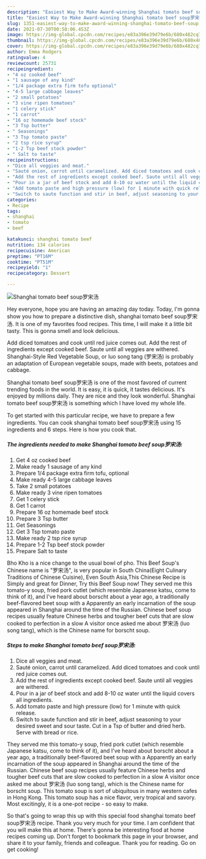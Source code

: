 ```yaml
---
description: "Easiest Way to Make Award-winning Shanghai tomato beef soup罗宋汤"
title: "Easiest Way to Make Award-winning Shanghai tomato beef soup罗宋汤"
slug: 1351-easiest-way-to-make-award-winning-shanghai-tomato-beef-soup
date: 2021-07-30T00:58:06.453Z
image: https://img-global.cpcdn.com/recipes/e83a396e39d79e6b/680x482cq70/shanghai-tomato-beef-soup罗宋汤-recipe-main-photo.jpg
thumbnail: https://img-global.cpcdn.com/recipes/e83a396e39d79e6b/680x482cq70/shanghai-tomato-beef-soup罗宋汤-recipe-main-photo.jpg
cover: https://img-global.cpcdn.com/recipes/e83a396e39d79e6b/680x482cq70/shanghai-tomato-beef-soup罗宋汤-recipe-main-photo.jpg
author: Emma Rodgers
ratingvalue: 4
reviewcount: 25731
recipeingredient:
- "4 oz cooked beef"
- "1 sausage of any kind"
- "1/4 package extra firm tofu optional"
- "4-5 large cabbage leaves"
- "2 small potatoes"
- "3 vine ripen tomatoes"
- "1 celery stick"
- "1 carrot"
- "16 oz homemade beef stock"
- "3 Tsp butter"
- " Seasonings"
- "3 Tsp tomato paste"
- "2 tsp rice syrup"
- "1-2 Tsp beef stock powder"
- " Salt to taste"
recipeinstructions:
- "Dice all veggies and meat."
- "Sauté onion, carrot until caramelized. Add diced tomatoes and cook until red juice comes out."
- "Add the rest of ingredients except cooked beef. Saute until all veggies are withered."
- "Pour in a jar of beef stock and add 8-10 oz water until the liquid covers all ingredients."
- "Add tomato paste and high pressure (low) for 1 minute with quick release."
- "Switch to saute function and stir in beef, adjust seasoning to your desired sweet and sour taste. Cut in a Tsp of butter and dried herb. Serve with bread or rice."
categories:
- Recipe
tags:
- shanghai
- tomato
- beef

katakunci: shanghai tomato beef 
nutrition: 134 calories
recipecuisine: American
preptime: "PT16M"
cooktime: "PT51M"
recipeyield: "1"
recipecategory: Dessert

---
```



![Shanghai tomato beef soup罗宋汤](https://img-global.cpcdn.com/recipes/e83a396e39d79e6b/680x482cq70/shanghai-tomato-beef-soup罗宋汤-recipe-main-photo.jpg)

Hey everyone, hope you are having an amazing day today. Today, I'm gonna show you how to prepare a distinctive dish, shanghai tomato beef soup罗宋汤. It is one of my favorites food recipes. This time, I will make it a little bit tasty. This is gonna smell and look delicious.

Add diced tomatoes and cook until red juice comes out. Add the rest of ingredients except cooked beef. Saute until all veggies are withered. Shanghai-Style Red Vegetable Soup, or luo song tang (罗宋汤) is probably an adaptation of European vegetable soups, made with beets, potatoes and cabbage.

Shanghai tomato beef soup罗宋汤 is one of the most favored of current trending foods in the world. It is easy, it is quick, it tastes delicious. It's enjoyed by millions daily. They are nice and they look wonderful. Shanghai tomato beef soup罗宋汤 is something which I have loved my whole life.


To get started with this particular recipe, we have to prepare a few ingredients. You can cook shanghai tomato beef soup罗宋汤 using 15 ingredients and 6 steps. Here is how you cook that.

<!--inarticleads1-->

##### The ingredients needed to make Shanghai tomato beef soup罗宋汤:

1. Get 4 oz cooked beef
1. Make ready 1 sausage of any kind
1. Prepare 1/4 package extra firm tofu, optional
1. Make ready 4-5 large cabbage leaves
1. Take 2 small potatoes
1. Make ready 3 vine ripen tomatoes
1. Get 1 celery stick
1. Get 1 carrot
1. Prepare 16 oz homemade beef stock
1. Prepare 3 Tsp butter
1. Get  Seasonings
1. Get 3 Tsp tomato paste
1. Make ready 2 tsp rice syrup
1. Prepare 1-2 Tsp beef stock powder
1. Prepare  Salt to taste


Bho Kho is a nice change to the usual bowl of pho. This Beef Soup&#39;s Chinese name is &#34;罗宋汤&#34;, is very popular in South China(Eight Culinary Traditions of Chinese Cuisine), Even South Asia,This Chinese Recipe is Simply and great for Dinner, Try this Beef Soup now! They served me this tomato-y soup, fried pork cutlet (which resemble Japanese katsu, come to think of it), and I&#39;ve heard about borscht about a year ago, a traditionally beef-flavored beet soup with a Apparently an early incarnation of the soup appeared in Shanghai around the time of the Russian. Chinese beef soup recipes usually feature Chinese herbs and tougher beef cuts that are slow cooked to perfection in a slow A visitor once asked me about 罗宋汤 (luo song tang), which is the Chinese name for borscht soup. 

<!--inarticleads2-->

##### Steps to make Shanghai tomato beef soup罗宋汤:

1. Dice all veggies and meat.
1. Sauté onion, carrot until caramelized. Add diced tomatoes and cook until red juice comes out.
1. Add the rest of ingredients except cooked beef. Saute until all veggies are withered.
1. Pour in a jar of beef stock and add 8-10 oz water until the liquid covers all ingredients.
1. Add tomato paste and high pressure (low) for 1 minute with quick release.
1. Switch to saute function and stir in beef, adjust seasoning to your desired sweet and sour taste. Cut in a Tsp of butter and dried herb. Serve with bread or rice.


They served me this tomato-y soup, fried pork cutlet (which resemble Japanese katsu, come to think of it), and I&#39;ve heard about borscht about a year ago, a traditionally beef-flavored beet soup with a Apparently an early incarnation of the soup appeared in Shanghai around the time of the Russian. Chinese beef soup recipes usually feature Chinese herbs and tougher beef cuts that are slow cooked to perfection in a slow A visitor once asked me about 罗宋汤 (luo song tang), which is the Chinese name for borscht soup. This tomato soup is sort of ubiquitous in many western cafes in Hong Kong. This tomato soup has a nice flavor, very tropical and savory. Most excitingly, it is a one-pot recipe - so easy to make. 

So that's going to wrap this up with this special food shanghai tomato beef soup罗宋汤 recipe. Thank you very much for your time. I am confident that you will make this at home. There's gonna be interesting food at home recipes coming up. Don't forget to bookmark this page in your browser, and share it to your family, friends and colleague. Thank you for reading. Go on get cooking!

